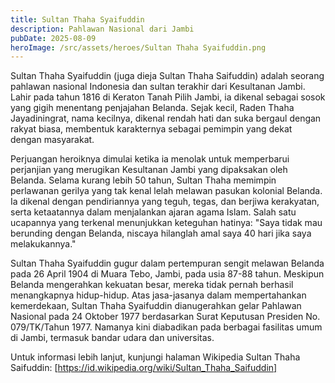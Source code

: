 ```yaml
---
title: Sultan Thaha Syaifuddin
description: Pahlawan Nasional dari Jambi
pubDate: 2025-08-09
heroImage: /src/assets/heroes/Sultan Thaha Syaifuddin.png
---
```

Sultan Thaha Syaifuddin (juga dieja Sultan Thaha Saifuddin) adalah seorang pahlawan nasional Indonesia dan sultan terakhir dari Kesultanan Jambi. Lahir pada tahun 1816 di Keraton Tanah Pilih Jambi, ia dikenal sebagai sosok yang gigih menentang penjajahan Belanda. Sejak kecil, Raden Thaha Jayadiningrat, nama kecilnya, dikenal rendah hati dan suka bergaul dengan rakyat biasa, membentuk karakternya sebagai pemimpin yang dekat dengan masyarakat.

Perjuangan heroiknya dimulai ketika ia menolak untuk memperbarui perjanjian yang merugikan Kesultanan Jambi yang dipaksakan oleh Belanda. Selama kurang lebih 50 tahun, Sultan Thaha memimpin perlawanan gerilya yang tak kenal lelah melawan pasukan kolonial Belanda. Ia dikenal dengan pendiriannya yang teguh, tegas, dan berjiwa kerakyatan, serta ketaatannya dalam menjalankan ajaran agama Islam. Salah satu ucapannya yang terkenal menunjukkan keteguhan hatinya: "Saya tidak mau berunding dengan Belanda, niscaya hilanglah amal saya 40 hari jika saya melakukannya."

Sultan Thaha Syaifuddin gugur dalam pertempuran sengit melawan Belanda pada 26 April 1904 di Muara Tebo, Jambi, pada usia 87-88 tahun. Meskipun Belanda mengerahkan kekuatan besar, mereka tidak pernah berhasil menangkapnya hidup-hidup. Atas jasa-jasanya dalam mempertahankan kemerdekaan, Sultan Thaha Syaifuddin dianugerahkan gelar Pahlawan Nasional pada 24 Oktober 1977 berdasarkan Surat Keputusan Presiden No. 079/TK/Tahun 1977. Namanya kini diabadikan pada berbagai fasilitas umum di Jambi, termasuk bandar udara dan universitas.

Untuk informasi lebih lanjut, kunjungi halaman Wikipedia Sultan Thaha Saifuddin: [https://id.wikipedia.org/wiki/Sultan_Thaha_Saifuddin]
